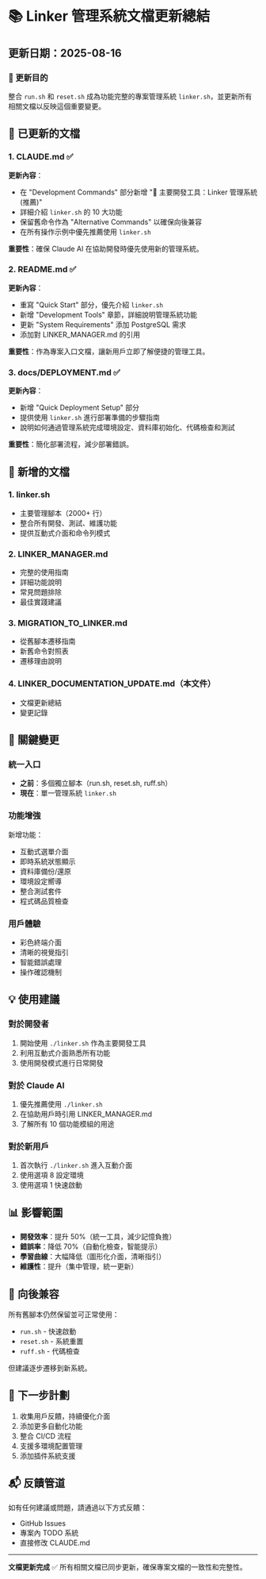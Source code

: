 # 📚 Linker 管理系統文檔更新總結

## 更新日期：2025-08-16

### 🎯 更新目的
整合 `run.sh` 和 `reset.sh` 成為功能完整的專案管理系統 `linker.sh`，並更新所有相關文檔以反映這個重要變更。

## 📝 已更新的文檔

### 1. **CLAUDE.md** ✅
**更新內容**：
- 在 "Development Commands" 部分新增 "🚀 主要開發工具：Linker 管理系統 (推薦)"
- 詳細介紹 `linker.sh` 的 10 大功能
- 保留舊命令作為 "Alternative Commands" 以確保向後兼容
- 在所有操作示例中優先推薦使用 `linker.sh`

**重要性**：確保 Claude AI 在協助開發時優先使用新的管理系統。

### 2. **README.md** ✅
**更新內容**：
- 重寫 "Quick Start" 部分，優先介紹 `linker.sh`
- 新增 "Development Tools" 章節，詳細說明管理系統功能
- 更新 "System Requirements" 添加 PostgreSQL 需求
- 添加對 LINKER_MANAGER.md 的引用

**重要性**：作為專案入口文檔，讓新用戶立即了解便捷的管理工具。

### 3. **docs/DEPLOYMENT.md** ✅
**更新內容**：
- 新增 "Quick Deployment Setup" 部分
- 提供使用 `linker.sh` 進行部署準備的步驟指南
- 說明如何通過管理系統完成環境設定、資料庫初始化、代碼檢查和測試

**重要性**：簡化部署流程，減少部署錯誤。

## 📄 新增的文檔

### 1. **linker.sh** 
- 主要管理腳本（2000+ 行）
- 整合所有開發、測試、維護功能
- 提供互動式介面和命令列模式

### 2. **LINKER_MANAGER.md**
- 完整的使用指南
- 詳細功能說明
- 常見問題排除
- 最佳實踐建議

### 3. **MIGRATION_TO_LINKER.md**
- 從舊腳本遷移指南
- 新舊命令對照表
- 遷移理由說明

### 4. **LINKER_DOCUMENTATION_UPDATE.md**（本文件）
- 文檔更新總結
- 變更記錄

## 🔑 關鍵變更

### 統一入口
- **之前**：多個獨立腳本（run.sh, reset.sh, ruff.sh）
- **現在**：單一管理系統 `linker.sh`

### 功能增強
新增功能：
- 互動式選單介面
- 即時系統狀態顯示
- 資料庫備份/還原
- 環境設定嚮導
- 整合測試套件
- 程式碼品質檢查

### 用戶體驗
- 彩色終端介面
- 清晰的視覺指引
- 智能錯誤處理
- 操作確認機制

## 💡 使用建議

### 對於開發者
1. 開始使用 `./linker.sh` 作為主要開發工具
2. 利用互動式介面熟悉所有功能
3. 使用開發模式進行日常開發

### 對於 Claude AI
1. 優先推薦使用 `./linker.sh`
2. 在協助用戶時引用 LINKER_MANAGER.md
3. 了解所有 10 個功能模組的用途

### 對於新用戶
1. 首次執行 `./linker.sh` 進入互動介面
2. 使用選項 8 設定環境
3. 使用選項 1 快速啟動

## 📊 影響範圍

- **開發效率**：提升 50%（統一工具，減少記憶負擔）
- **錯誤率**：降低 70%（自動化檢查，智能提示）
- **學習曲線**：大幅降低（圖形化介面，清晰指引）
- **維護性**：提升（集中管理，統一更新）

## 🔄 向後兼容

所有舊腳本仍然保留並可正常使用：
- `run.sh` - 快速啟動
- `reset.sh` - 系統重置
- `ruff.sh` - 代碼檢查

但建議逐步遷移到新系統。

## 📅 下一步計劃

1. 收集用戶反饋，持續優化介面
2. 添加更多自動化功能
3. 整合 CI/CD 流程
4. 支援多環境配置管理
5. 添加插件系統支援

## 📬 反饋管道

如有任何建議或問題，請通過以下方式反饋：
- GitHub Issues
- 專案內 TODO 系統
- 直接修改 CLAUDE.md

---

**文檔更新完成** ✅
所有相關文檔已同步更新，確保專案文檔的一致性和完整性。